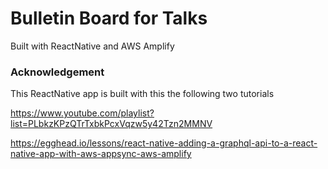 # Bulletin Board for Talks

Built with ReactNative and AWS Amplify

### Acknowledgement

This ReactNative app is built with this the following two tutorials

https://www.youtube.com/playlist?list=PLbkzKPzQTrTxbkPcxVqzw5y42Tzn2MMNV

https://egghead.io/lessons/react-native-adding-a-graphql-api-to-a-react-native-app-with-aws-appsync-aws-amplify

